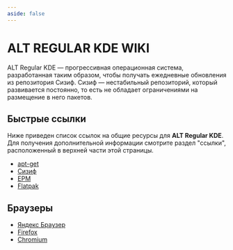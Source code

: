 ```yaml
---
aside: false
---
```


# ALT REGULAR KDE WIKI

ALT Regular KDE — прогрессивная операционная система, разработанная таким образом, чтобы получать ежедневные обновления из репозитория Сизиф. Сизиф — нестабильный репозиторий, который развивается постоянно, то есть не обладает ограничениями на размещение в него пакетов.

## Быстрые ссылки

Ниже приведен список ссылок на общие ресурсы для **ALT Regular KDE**. Для получения дополнительной информации смотрите раздел "ссылки", расположенный в верхней части этой страницы.

* [apt-get](/apt-get)
* [Сизиф](/sisyphus)
* [EPM](/epm)
* [Flatpak](/flatpak)

## Браузеры

* [Яндекс Браузер](/yandex-browser)
* [Firefox](/firefox)
* [Chromium](/chromium)